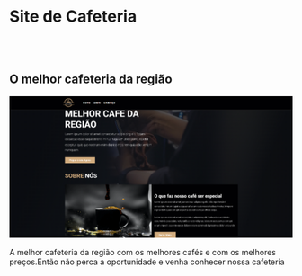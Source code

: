 <h1>Site de Cafeteria</h1>
<br>
<br>
<h2>O melhor cafeteria da região</h2>

<img src="https://github.com/Giovani1019/site-de-cafeteria/blob/main/site-cafeteria.png?raw=true">
<br>
<p>A melhor cafeteria da região com os melhores cafés e com os melhores preços.Então não perca a oportunidade e venha conhecer nossa cafeteria</p>
<br>

